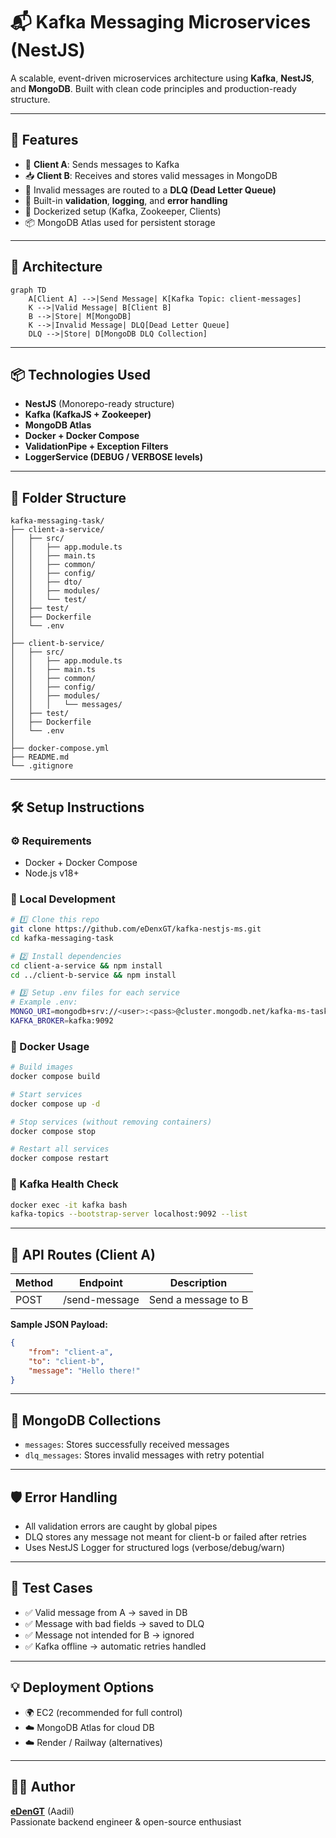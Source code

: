 # 📬 Kafka Messaging Microservices (NestJS)

A scalable, event-driven microservices architecture using **Kafka**, **NestJS**, and **MongoDB**. Built with clean code principles and production-ready structure.

---

## 🚀 Features

-   🔄 **Client A**: Sends messages to Kafka
-   📥 **Client B**: Receives and stores valid messages in MongoDB
-   🛑 Invalid messages are routed to a **DLQ (Dead Letter Queue)**
-   🧰 Built-in **validation**, **logging**, and **error handling**
-   🐳 Dockerized setup (Kafka, Zookeeper, Clients)
-   📦 MongoDB Atlas used for persistent storage

---

## 🧠 Architecture

```mermaid
graph TD
    A[Client A] -->|Send Message| K[Kafka Topic: client-messages]
    K -->|Valid Message| B[Client B]
    B -->|Store| M[MongoDB]
    K -->|Invalid Message| DLQ[Dead Letter Queue]
    DLQ -->|Store| D[MongoDB DLQ Collection]
```

---

## 📦 Technologies Used

-   **NestJS** (Monorepo-ready structure)
-   **Kafka (KafkaJS + Zookeeper)**
-   **MongoDB Atlas**
-   **Docker + Docker Compose**
-   **ValidationPipe + Exception Filters**
-   **LoggerService (DEBUG / VERBOSE levels)**

---

## 📁 Folder Structure

```
kafka-messaging-task/
├── client-a-service/
│   ├── src/
│   │   ├── app.module.ts
│   │   ├── main.ts
│   │   ├── common/
│   │   ├── config/
│   │   ├── dto/
│   │   ├── modules/
│   │   └── test/
│   ├── test/
│   ├── Dockerfile
│   └── .env
│
├── client-b-service/
│   ├── src/
│   │   ├── app.module.ts
│   │   ├── main.ts
│   │   ├── common/
│   │   ├── config/
│   │   ├── modules/
│   │   │   └── messages/
│   ├── test/
│   ├── Dockerfile
│   └── .env
│
├── docker-compose.yml
├── README.md
└── .gitignore
```

---

## 🛠️ Setup Instructions

### ⚙️ Requirements

-   Docker + Docker Compose
-   Node.js v18+

### 🔧 Local Development

```bash
# 1️⃣ Clone this repo
git clone https://github.com/eDenxGT/kafka-nestjs-ms.git
cd kafka-messaging-task

# 2️⃣ Install dependencies
cd client-a-service && npm install
cd ../client-b-service && npm install

# 3️⃣ Setup .env files for each service
# Example .env:
MONGO_URI=mongodb+srv://<user>:<pass>@cluster.mongodb.net/kafka-ms-task
KAFKA_BROKER=kafka:9092
```

### 🐳 Docker Usage

```bash
# Build images
docker compose build

# Start services
docker compose up -d

# Stop services (without removing containers)
docker compose stop

# Restart all services
docker compose restart
```

### 🧪 Kafka Health Check

```bash
docker exec -it kafka bash
kafka-topics --bootstrap-server localhost:9092 --list
```

---

## 📨 API Routes (Client A)

| Method | Endpoint      | Description         |
| ------ | ------------- | ------------------- |
| POST   | /send-message | Send a message to B |

**Sample JSON Payload:**

```json
{
    "from": "client-a",
	"to": "client-b",
	"message": "Hello there!"
}
```

---

## 📂 MongoDB Collections

-   `messages`: Stores successfully received messages
-   `dlq_messages`: Stores invalid messages with retry potential

---

## 🛡️ Error Handling

-   All validation errors are caught by global pipes
-   DLQ stores any message not meant for client-b or failed after retries
-   Uses NestJS Logger for structured logs (verbose/debug/warn)

---

## 🧪 Test Cases

-   ✅ Valid message from A → saved in DB
-   ✅ Message with bad fields → saved to DLQ
-   ✅ Message not intended for B → ignored
-   ✅ Kafka offline → automatic retries handled

---

## 💡 Deployment Options

-   🌍 EC2 (recommended for full control)
-   ☁️ MongoDB Atlas for cloud DB
-   ☁️ Render / Railway (alternatives)

---

## 👨‍💻 Author

**[eDenGT](https://github.com/eDenxGT)** (Aadil)  
Passionate backend engineer & open-source enthusiast
